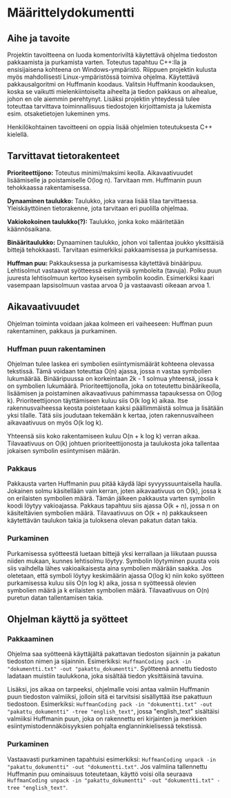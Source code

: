 # Määrittelydokumentti

## Aihe ja tavoite

Projektin tavoitteena on luoda komentoriviltä käytettävä ohjelma tiedoston pakkaamista ja purkamista varten. Toteutus tapahtuu C++:lla ja ensisijaisena kohteena on Windows-ympäristö. Riippuen projektin kulusta myös mahdollisesti Linux-ympäristössä toimiva ohjelma. Käytettävä pakkausalgoritmi on Huffmanin koodaus. Valitsin Huffmanin koodauksen, koska se vaikutti mielenkiintoiselta aiheelta ja tiedon pakkaus on aihealue, johon en ole aiemmin perehtynyt. Lisäksi projektin yhteydessä tulee toteuttaa tarvittava toiminnallisuus tiedostojen kirjoittamista ja lukemista esim. otsaketietojen lukeminen yms.

Henkilökohtainen tavoitteeni on oppia lisää ohjelmien toteutuksesta C++ kielellä.

## Tarvittavat tietorakenteet

**Prioriteettijono:** Toteutus minimi/maksimi keolla. Aikavaativuudet lisäämiselle ja poistamiselle O(log n). Tarvitaan mm. Huffmanin puun tehokkaassa rakentamisessa.

**Dynaaminen taulukko:** Taulukko, joka varaa lisää tilaa tarvittaessa. Yleiskäyttöinen tietorakenne, jota tarvitaan eri puolilla ohjelmaa.

**Vakiokokoinen taulukko(?):** Taulukko, jonka koko määritetään käännösaikana.

**Binääritaulukko:** Dynaaminen taulukko, johon voi tallentaa joukko yksittäisiä bittejä tehokkaasti. Tarvitaan esimerkiksi pakkaamisessa ja purkamisessa.

**Huffman puu:** Pakkauksessa ja purkamisessa käytettävä binääripuu. Lehtisolmut vastaavat syötteessä esiintyviä symboleita (tavuja). Polku puun juuresta lehtisolmuun kertoo kyseisen symbolin koodin. Esimerkiksi kaari vasempaan lapsisolmuun vastaa arvoa 0 ja vastaavasti oikeaan arvoa 1.

## Aikavaativuudet

Ohjelman toiminta voidaan jakaa kolmeen eri vaiheeseen: Huffman puun rakentaminen, pakkaus ja purkaminen.

### Huffman puun rakentaminen

Ohjelman tulee laskea eri symbolien esiintymismäärät kohteena olevassa tekstissä. Tämä voidaan toteuttaa O(n) ajassa, jossa n vastaa symbolien lukumäärää. Binääripuussa on korkeintaan 2k - 1 solmua yhteensä, jossa k on symbolien lukumäärä. Prioriteettijonolla, joka on toteutettu binäärikeolla, lisäämisen ja poistaminen aikavaativuus pahimmassa tapauksessa on O(log k). Prioriteettijonon täyttämiseen kuluu siis O(k log k) aikaa. Itse rakennusvaiheessa keosta poistetaan kaksi päällimmäistä solmua ja lisätään yksi tilalle. Tätä siis joudutaan tekemään k kertaa, joten rakennusvaiheen aikavaativuus on myös O(k log k).

Yhteensä siis koko rakentamiseen kuluu O(n + k log k) verran aikaa. Tilavaativuus on O(k) johtuen prioriteettijonosta ja taulukosta joka tallentaa jokaisen symbolin esiintymisen määrän.

### Pakkaus

Pakkausta varten Huffmanin puu pitää käydä läpi syvyyssuuntaisella haulla. Jokainen solmu käsitellään vain kerran, joten aikavaativuus on O(k), jossa k on erilaisten symbolien määrä. Tämän jälkeen pakkausta varten symbolin koodi löytyy vakioajassa. Pakkaus tapahtuu siis ajassa O(k + n), jossa n on käsiteltävien symbolien määrä. Tilavaativuus on O(k + n) pakkaukseen käytettävän taulukon takia ja tuloksena olevan pakatun datan takia.

### Purkaminen

Purkamisessa syötteestä luetaan bittejä yksi kerrallaan ja liikutaan puussa niiden mukaan, kunnes lehtisolmu löytyy. Symbolin löytyminen puusta vois siis vaihdella lähes vakioaikaisesta aina symbolien määrään saakka. Jos oletetaan, että symboli löytyy keskimäärin ajassa O(log k) niin koko syötteen purkamisessa kuluu siis O(n log k) aika, jossa n syötteessä olevien symbolien määrä ja k erilaisten symbolien määrä. Tilavaativuus on O(n) puretun datan tallentamisen takia.

## Ohjelman käyttö ja syötteet

### Pakkaaminen

Ohjelma saa syötteenä käyttäjältä pakattavan tiedoston sijainnin ja pakatun tiedoston nimen ja sijainnin. Esimerkiksi: `HuffmanCoding pack -in "dokumentti.txt" -out "pakattu_dokumentti"`. Syötteenä annettu tiedosto ladataan muistiin taulukkona, joka sisältää tiedon yksittäisinä tavuina. 

Lisäksi, jos aikaa on tarpeeksi, ohjelmalle voisi antaa valmiin Huffmanin puun tiedoston valmiiksi, jolloin sitä ei tarvitsisi sisällyttää itse pakattuun tiedostoon.
Esimerkiksi: `HuffmanCoding pack -in "dokumentti.txt" -out "pakattu_dokumentti" -tree "english_text"`, jossa "english_text" sisältäisi valmiiksi Huffmanin puun, joka on rakennettu eri kirjainten ja merkkien esiintymistodennäköisyyksien pohjalta englanninkielisessä tekstissä.

### Purkaminen

Vastaavasti purkaminen tapahtuisi esimerkiksi: `HuffmanCoding unpack -in "pakattu_dokumentti" -out "dokumentti.txt"`. Jos valmiina tallennettu Huffmanin puu ominaisuus toteutetaan, käyttö voisi olla seuraava `HuffmanCoding unpack -in "pakattu_dokumentti" -out "dokumentti.txt" -tree "english_text"`.
